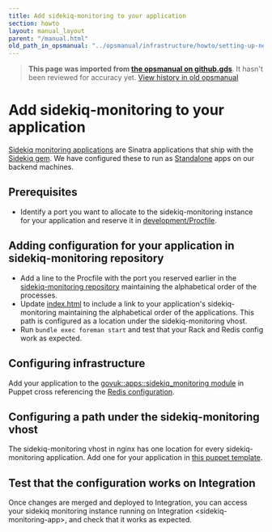 ```yaml
---
title: Add sidekiq-monitoring to your application
section: howto
layout: manual_layout
parent: "/manual.html"
old_path_in_opsmanual: "../opsmanual/infrastructure/howto/setting-up-new-sidekiq-monitoring-app.md"
---
```




> **This page was imported from [the opsmanual on github.gds](https://github.gds/gds/opsmanual)**.
It hasn't been reviewed for accuracy yet.
[View history in old opsmanual](https://github.gds/gds/opsmanual/tree/master/infrastructure/howto/setting-up-new-sidekiq-monitoring-app.md)


# Add sidekiq-monitoring to your application

[Sidekiq monitoring
applications](https://github.com/mperham/sidekiq/wiki/Monitoring) are
Sinatra applications that ship with the [Sidekiq
gem](http://sidekiq.org/). We have configured these to run as
[Standalone](https://github.com/mperham/sidekiq/wiki/Monitoring#standalone)
apps on our backend machines.

## Prerequisites

-   Identify a port you want to allocate to the sidekiq-monitoring
    instance for your application and reserve it in
    [development/Procfile](https://github.gds/gds/development/blob/master/Procfile).

## Adding configuration for your application in sidekiq-monitoring repository

-   Add a line to the Procfile with the port you reserved earlier in the
    [sidekiq-monitoring
    repository](https://github.com/alphagov/sidekiq-monitoring)
    maintaining the alphabetical order of the processes.
-   Update
    [index.html](https://github.com/alphagov/sidekiq-monitoring/blob/master/public/index.html#L26-L29)
    to include a link to your application's sidekiq-monitoring
    maintaining the alphabetical order of the applications. This path is
    configured as a location under the sidekiq-monitoring vhost.
-   Run `bundle exec foreman start` and test that your Rack and Redis
    config work as expected.

## Configuring infrastructure

Add your application to the [govuk::apps::sidekiq\_monitoring
module](https://github.com/alphagov/govuk-puppet/blob/master/modules/govuk/manifests/apps/sidekiq_monitoring.pp)
in Puppet cross referencing the [Redis
configuration](https://github.com/alphagov/govuk-puppet/commit/9ffa90f571a43cba1e341c359111bf18db9cde1a).

## Configuring a path under the sidekiq-monitoring vhost

The sidekiq-monitoring vhost in nginx has one location for every
sidekiq-monitoring application. Add one for your application in [this
puppet
template](https://github.com/alphagov/govuk-puppet/blob/70a10190b/modules/govuk/templates/sidekiq_monitoring_nginx_config.conf.erb#L21-L23).

## Test that the configuration works on Integration

Once changes are merged and deployed to Integration, you can
access your sidekiq monitoring instance running on Integration &lt;sidekiq-monitoring-app&gt;,
and check that it works as expected.


